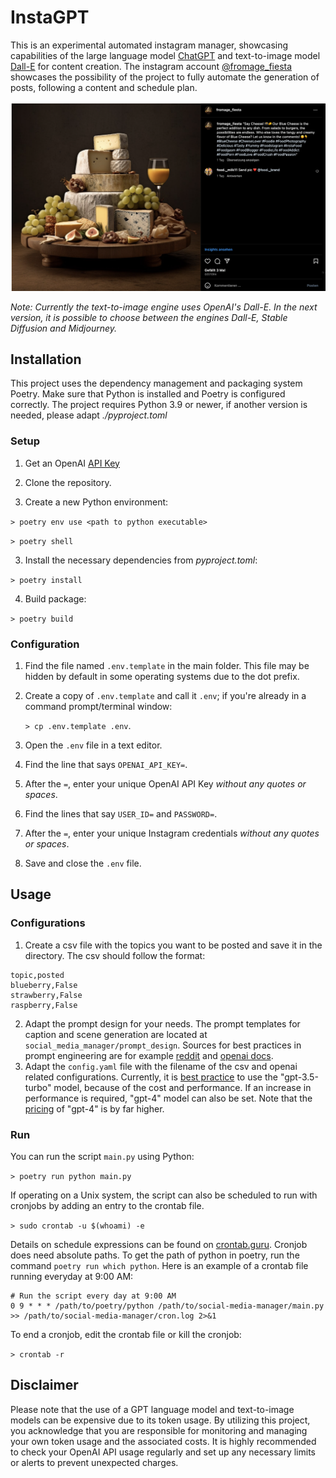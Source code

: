 InstaGPT
=========

This is an experimental automated instagram manager, showcasing capabilities of the large language model [ChatGPT]("https://openai.com/chatgpt") and text-to-image model [Dall-E](https://openai.com/dall-e-2) for content creation. The instagram account [@fromage_fiesta]("https://www.instagram.com/fromage_fiesta/) showcases the possibility of the project to fully automate the generation of posts, following a content and schedule plan.

![alt text](docs/imgs/example.png "image Title")

*Note: Currently the text-to-image engine uses OpenAI's Dall-E. In the next version, it is possible to choose between the engines Dall-E, Stable Diffusion and Midjourney.*

Installation
---------------
This project uses the dependency management and packaging system Poetry. Make sure that Python is installed and Poetry is configured correctly. The project requires Python 3.9 or newer, if another version is needed, please adapt *./pyproject.toml*

### Setup
1. Get an OpenAI [API Key](https://platform.openai.com/account/api-keys)

2. Clone the repository.

3. Create a new Python environment:

`> poetry env use <path to python executable>`

`> poetry shell`


3. Install the necessary dependencies from *pyproject.toml*:

`> poetry install`

4. Build package:

`> poetry build`


### Configuration

1. Find the file named `.env.template` in the main folder. This file may
    be hidden by default in some operating systems due to the dot prefix.
2. Create a copy of `.env.template` and call it `.env`;
    if you're already in a command prompt/terminal window: 
    
    `> cp .env.template .env`.
3. Open the `.env` file in a text editor.
4. Find the line that says `OPENAI_API_KEY=`.
5. After the `=`, enter your unique OpenAI API Key *without any quotes or spaces*.
6. Find the lines that say `USER_ID=` and `PASSWORD=`.
7. After the `=`, enter your unique Instagram credentials *without any quotes or spaces*.
8. Save and close the `.env` file.

Usage
---------------

### Configurations
1. Create a csv file with the topics you want to be 
posted and save it in the directory. The csv should follow the format:
```
topic,posted
blueberry,False
strawberry,False
raspberry,False
```
2. Adapt the prompt design for your needs. The prompt templates for caption and scene generation are located at `social_media_manager/prompt_design`. 
Sources for best practices in prompt engineering are for example [reddit](https://www.reddit.com/r/PromptEngineering/) 
and [openai docs](https://help.openai.com/en/articles/6654000-best-practices-for-prompt-engineering-with-openai-api).
3. Adapt the `config.yaml` file with the filename of the csv and openai related configurations. Currently, it is [best 
practice](https://platform.openai.com/docs/guides/gpt) to use the "gpt-3.5-turbo" model, because of the cost and 
performance. If an increase in performance is required, "gpt-4" model can also be set. Note that
the [pricing](https://openai.com/pricing) of "gpt-4" is by far higher.

### Run
You can run the script `main.py` using Python:

`> poetry run python main.py`


If operating on a Unix system, the script can also be scheduled to run with cronjobs by adding an entry to the crontab file.

`> sudo crontab -u $(whoami) -e`


Details on schedule expressions can be found on [crontab.guru](https://crontab.guru/). Cronjob does need absolute 
paths. To get the path of python in poetry, run the command `poetry run which python`. Here is an example of a crontab file running everyday at 9:00 AM:

```
# Run the script every day at 9:00 AM
0 9 * * * /path/to/poetry/python /path/to/social-media-manager/main.py >> /path/to/social-media-manager/cron.log 2>&1
```

To end a cronjob, edit the crontab file or kill the cronjob:

`> crontab -r`

Disclaimer
---------------
Please note that the use of a GPT language model and text-to-image models can be expensive due to its token usage. By utilizing this project, 
you acknowledge that you are responsible for monitoring and managing your own token usage and the associated costs. It 
is highly recommended to check your OpenAI API usage regularly and set up any necessary limits or alerts to prevent unexpected charges.